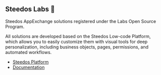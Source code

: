 ## Steedos Labs 👋

Steedos AppExchange solutions registered under the Labs Open Source Program.

All solutions are developed based on the Steedos Low-code Platform, which allows you to easily customize them with visual tools for deep personalization, including business objects, pages, permissions, and automated workflows.

- [Steedos Platform](https://github.com/steedos/steedos-platform)
- [Documentation](https://docs.steedos.com/)
